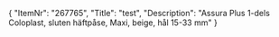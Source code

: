 {
  "ItemNr": "267765",
  "Title": "test",
  "Description": "Assura Plus 1-dels Coloplast, sluten häftpåse, Maxi, beige, hål 15-33 mm"
}